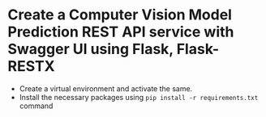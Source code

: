 # Create a Computer Vision Model Prediction REST API service with Swagger UI using Flask, Flask-RESTX

* Create a virtual environment and activate the same.
* Install the necessary packages using `pip install -r requirements.txt` command